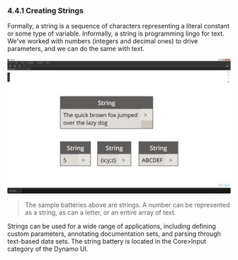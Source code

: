 ### 4.4.1 Creating Strings
Formally, a string is a sequence of characters representing a literal constant or some type of variable. Informally, a string is programming lingo for text.  We've worked with numbers (integers and decimal ones) to drive parameters, and we can do the same with text.

![String Examples](images/4-4/4-4-1-005.png)
> The sample batteries above are strings.  A number can be represented as a string, as can a letter, or an entire array of text.

Strings can be used for a wide range of applications, including defining custom parameters, annotating documentation sets, and parsing through text-based data sets. The string battery is located in the Core>Input category of the Dynamo UI.